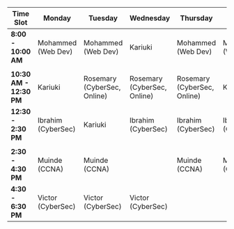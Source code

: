 
| **Time Slot**           | **Monday**         | **Tuesday**                 | **Wednesday**               | **Thursday**                | **Friday**         |
| ----------------------- | ------------------ | --------------------------- | --------------------------- | --------------------------- | ------------------ |
| **8:00 - 10:00 AM**     | Mohammed (Web Dev) | Mohammed (Web Dev)          | Kariuki                     | Mohammed (Web Dev)          | Mohammed (Web Dev) |
|                         |                    |                             |                             |                             |                    |
| **10:30 AM - 12:30 PM** | Kariuki            | Rosemary (CyberSec, Online) | Rosemary (CyberSec, Online) | Rosemary (CyberSec, Online) | Kariuki            |
| **12:30 - 2:30 PM**     | Ibrahim (CyberSec) | Kariuki                     | Ibrahim (CyberSec)          | Ibrahim (CyberSec)          | Ibrahim (CyberSec) |
|                         |                    |                             |                             |                             |                    |
| **2:30 - 4:30 PM**      | Muinde (CCNA)      | Muinde (CCNA)               |                             | Muinde (CCNA)               | Muinde (CCNA)      |
| **4:30 - 6:30 PM**      | Victor (CyberSec)  | Victor (CyberSec)           | Victor (CyberSec)           |                             |                    |
